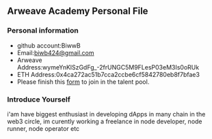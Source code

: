 ## Arweave Academy Personal File

### Personal information

- github account:BiwwB
- Email:biwb424@gmail.com
- Arweave Address:wymeYnKlSzGdFg_-2frUNGC5M9FLesP03eM3Is0oRUk
- ETH Address:0x4ca272ac51b7cca2ccbe6cf5842780eb8f7bfae3
- Please finish this [form](https://docs.google.com/forms/d/e/1FAIpQLSfWA5fIIcBgmRppm3jNz5vmf9Mai_QMVil-2pO4r7YKn_Zhtw/viewform?usp=sf_link) to join in the talent pool.

### Introduce Yourself
i'am have biggest enthusiast in developing dApps in many chain in the web3 circle, im curently working a freelance in node developer, node runner, node operator etc
